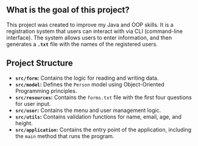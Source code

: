 ## What is the goal of this project?

This project was created to improve my Java and OOP skills. It is a registration system that users can interact with via CLI (command-line interface). The system allows users to enter information, and then generates a **`.txt`** file with the names of the registered users.

## Project Structure

- **`src/form`:** Contains the logic for reading and writing data.
- **`src/model`:** Defines the `Person` model using Object-Oriented Programming principles. 
- **`src/resources`:** Contains the `forms.txt` file with the first four questions for user input.
- **`src/user`:** Contains the menu and user management logic.
- **`src/utils`:** Contains validation functions for name, email, age, and height.
- **`src/application`:** Contains the entry point of the application, including the `main` method that runs the program.
